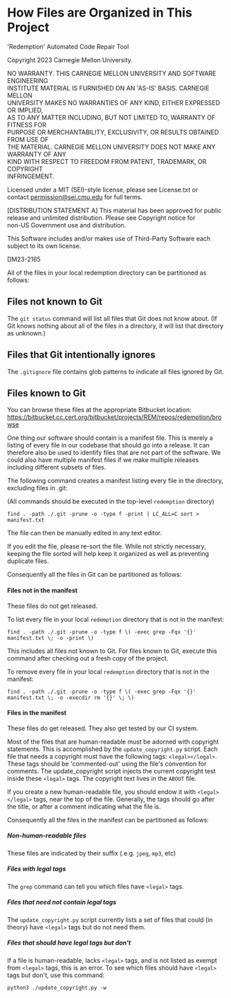 # How Files are Organized in This Project

<legal>  
'Redemption' Automated Code Repair Tool  
  
Copyright 2023 Carnegie Mellon University.  
  
NO WARRANTY. THIS CARNEGIE MELLON UNIVERSITY AND SOFTWARE ENGINEERING  
INSTITUTE MATERIAL IS FURNISHED ON AN 'AS-IS' BASIS. CARNEGIE MELLON  
UNIVERSITY MAKES NO WARRANTIES OF ANY KIND, EITHER EXPRESSED OR IMPLIED,  
AS TO ANY MATTER INCLUDING, BUT NOT LIMITED TO, WARRANTY OF FITNESS FOR  
PURPOSE OR MERCHANTABILITY, EXCLUSIVITY, OR RESULTS OBTAINED FROM USE OF  
THE MATERIAL. CARNEGIE MELLON UNIVERSITY DOES NOT MAKE ANY WARRANTY OF ANY  
KIND WITH RESPECT TO FREEDOM FROM PATENT, TRADEMARK, OR COPYRIGHT  
INFRINGEMENT.  
  
Licensed under a MIT (SEI)-style license, please see License.txt or  
contact permission@sei.cmu.edu for full terms.  
  
[DISTRIBUTION STATEMENT A] This material has been approved for public  
release and unlimited distribution.  Please see Copyright notice for  
non-US Government use and distribution.  
  
This Software includes and/or makes use of Third-Party Software each  
subject to its own license.  
  
DM23-2165  
</legal>  

All of the files in your local redemption directory can be partitioned as follows:

## Files not known to Git

The `git status` command will list all files that Git does not know about. (If Git knows nothing about all of the files in a directory, it will list that directory as unknown.)

## Files that Git intentionally ignores

The `.gitignore` file contains glob patterns to indicate all files ignored by Git.

## Files known to Git

You can browse these files at the appropriate Bitbucket location:
https://bitbucket.cc.cert.org/bitbucket/projects/REM/repos/redemption/browse

One thing our software should contain is a manifest file. This is merely a listing of every file in our codebase that should go into a release. It can therefore also be used to identify files that are not part of the software.  We could also have multiple manifest files if we make multiple releases including different subsets of files.

The following command creates a manifest listing every file in the directory, excluding files in .git:

(All commands should be executed in the top-level `redemption` directory)

```shell
find . -path ./.git -prune -o -type f -print | LC_ALL=C sort > manifest.txt
```

The file can then be manually edited in any text editor.

If you edit the file, please re-sort the file. While not strictly necessary, keeping the file sorted will help keep it organized as well as preventing duplicate files.

Consequently all the files in Git can be partitioned as follows:

#### Files not in the manifest

These files do not get released.

To list every file in your local `redemption` directory that is not in the manifest:

```shell
find . -path ./.git -prune -o -type f \( -exec grep -Fqx '{}' manifest.txt \; -o -print \)
```

This includes all files not known to Git. For files known to Git, execute this command after checking out a fresh copy of the project.

To remove every file in your local `redemption` directory that is not in the manifest:

```shell
find . -path ./.git -prune -o -type f \( -exec grep -Fqx '{}' manifest.txt \; -o -execdir rm '{}' \; \)
```

#### Files in the manifest

These files do get released. They also get tested by our CI system.

Most of the files that are human-readable must be adorned with copyright statements. This is accomplished by the `update_copyright.py` script.  Each file that needs a copyright must have the following tags: `<legal></legal>`. These tags should be 'commented-out' using the file's convention for comments. The update_copyright script injects the current copyright test inside these `<legal>` tags. The copyright text lives in the `ABOUT` file.

If you create a new human-readable file, you should endow it with `<legal></legal>` tags, near the top of the file. Generally, the tags should go after the title, or after a comment indicating what the file is.

Consequently all the files in the manifest can be partitioned as follows:

##### Non-human-readable files

These files are indicated by their suffix (.e.g. `jpeg`, `mp3`, etc)

##### Files with legal tags

The `grep` command can tell you which files have `<legal>` tags.

##### Files that need not contain legal tags

The `update_copyright.py` script currently lists a set of files that could (in theory) have `<legal>` tags but do not need them.

##### Files that should have legal tags but don't

If a file is human-readable, lacks `<legal>` tags, and is not listed as exempt from `<legal>` tags, this is an error. To see which files should have `<legal>` tags but don't, use this command:

```shell
python3 ./update_copyright.py -w
```
